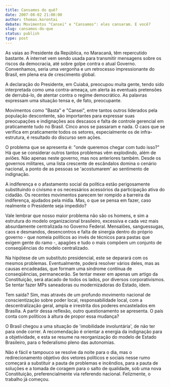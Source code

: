 ```yaml
---
title: Cansamos do quê?
date: 2007-08-02 21:00:00
author: thomas.korontai
debate: Movimentos "Cansei" e "Cansamos": eles cansaram. E você?
slug: cansamos-do-que
status: publish 
type: post
---
```


  
As vaias ao Presidente da República, no Maracanã, têm repercutido bastante. A internet vem sendo usada para transmitir mensagens sobre os riscos da democracia, até sobre golpe contra o atual Governo. Convenhamos, seria uma vergonha e um retrocesso impressionante do Brasil, em plena era de crescimento global.  
  
A declaração do Presidente, em Cuiabá, preocupou muita gente, tendo sido interpretada como uma contra-ameaça, um alerta às eventuais pretensões de derrubá-lo, de atentar contra o regime democrático. As palavras expressam uma situação tensa e, de fato, preocupante.  
  
Movimentos como "Basta" e "Cansei", entre tantos outros liderados pela população descontente, são importantes para expressar suas preocupações e indignações aos descasos e falta de controle gerencial em praticamente tudo no Brasil. Cinco anos se passaram e nada. O caos que se verifica em praticamente todos os setores, especialmente os de infra-estrutura, é resultado do discurso sem ações.  
  
O problema que se apresenta é: "onde queremos chegar com tudo isso?" Há que se considerar outros tantos problemas vêm explodindo, além de aviões. Não apenas neste governo, mas nos anteriores também. Desde os governos militares, uma lista crescente de escândalos domina o cenário nacional, a ponto de as pessoas se 'acostumarem' ao sentimento de indignação.   
  
A indiferença e o afastamento social da política estão perigosamente substituindo o civismo e os necessários acessórios da participação ativa do cidadão. Os recentes movimentos parecem ter rompido a barreira da indiferença, ajudados pela mídia. Mas, o que se pensa em fazer, caso realmente o Presidente seja impedido?   
  
Vale lembrar que nosso maior problema não são os homens, e sim a estrutura do modelo organizacional brasileiro, excessiva e cada vez mais absurdamente centralizada no Governo Federal. Mensalões, sanguessugas, caos e desmandos, desencontros e falta de sinergia dentro do próprio governo - que nomeia políticos ao invés de técnicos para pastas que exigem gente do ramo -, apagões e tudo o mais compõem um conjunto de conseqüências do modelo centralizado.   
  
Na hipótese de um substituto presidencial, este se deparará com os mesmos problemas. Eventualmente, poderá resolver vários deles, mas as causas encadeadas, que formam uma síndrome contínua de conseqüências, permanecerão. Se tentar mexer em apenas um artigo da Constituição, será atacado de todos os lados, por diversos corporativismos. Se tentar fazer MPs saneadoras ou modernizadoras do Estado, idem.   
  
Tem saída? Sim, mas através de um profundo movimento nacional de conscientização sobre poder local, responsabilidade local, com a descentralização geral, ampla e irrestrita dos poderes encastelados em Brasília. A partir dessa reflexão, outro questionamento se apresenta. O país conta com políticos à altura de propor essa mudança?   
  
O Brasil chegou a uma situação de 'imobilidade involuntária', de não ter para onde correr. A recomendação é orientar a energia da indignação para a objetividade, e esta se resume na reorganização do modelo de Estado Brasileiro, para o federalismo pleno das autonomias.   
  
Não é fácil e tampouco se resolve da noite para o dia, mas o redirecionamento objetivo dos vetores políticos e sociais nesse rumo começará a substituir a pauta de problemas e incêndios, para a pauta de soluções e a tomada de coragem para o salto de qualidade, sob uma nova Constituição, preferencialmente via referendo nacional. Felizmente, o trabalho já começou.

